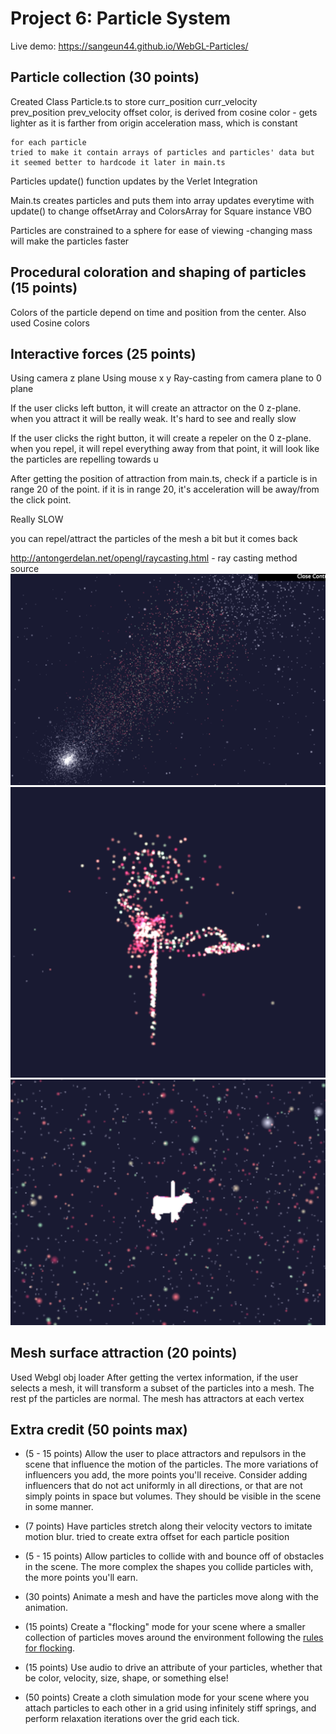 
# Project 6: Particle System
Live demo:  https://sangeun44.github.io/WebGL-Particles/

## Particle collection (30 points)
Created Class Particle.ts to store
    curr_position
    curr_velocity    
    prev_position
    prev_velocity
    offset 
    color, is derived from cosine color - gets lighter as it is farther from origin
    acceleration
    mass, which is constant

    for each particle
    tried to make it contain arrays of particles and particles' data but it seemed better to hardcode it later in main.ts

Particles update() function updates by the Verlet Integration

Main.ts creates particles and puts them into array
updates everytime with update() to change offsetArray and ColorsArray for Square instance VBO

Particles are constrained to a sphere for ease of viewing 
-changing mass will make the particles faster

## Procedural coloration and shaping of particles (15 points)
Colors of the particle depend on time and position from the center.
Also used Cosine colors

## Interactive forces (25 points)
Using camera z plane
Using mouse x y 
Ray-casting from camera plane to 0 plane

If the user clicks left button,
it will create an attractor on the 0 z-plane. 
when you attract it will be really weak. It's hard to see and really slow

If the user clicks the right button,
it will create a repeler on the 0 z-plane.
when you repel, it will repel everything away from that point, it will look like the particles are repelling towards u

After getting the position of attraction from main.ts, check if a particle is in range 20 of the point. if it is in range 20, it's acceleration will be away/from the click point.

Really SLOW

you can repel/attract the particles of the mesh a bit but it comes back

http://antongerdelan.net/opengl/raycasting.html - ray casting method source
![](sc.png)
![](flower.png)
![](cow.png)
## Mesh surface attraction (20 points)
Used Webgl obj loader
After getting the vertex information, if the user selects a mesh, it will transform a subset of the particles into a mesh. The rest pf the particles are normal.
The mesh has attractors at each vertex

## Extra credit (50 points max)
* (5 - 15 points) Allow the user to place attractors and repulsors in the scene that influence the motion of the particles. The more variations of influencers you add, the more points you'll receive. Consider adding influencers that do not act uniformly in all directions, or that are not simply points in space but volumes. They should be visible in the scene in some manner.

* (7 points) Have particles stretch along their velocity vectors to imitate motion blur.
    tried to create extra offset for each particle position

* (5 - 15 points) Allow particles to collide with and bounce off of obstacles in the scene. The more complex the shapes you collide particles with, the more points you'll earn.
* (30 points) Animate a mesh and have the particles move along with the animation.
* (15 points) Create a "flocking" mode for your scene where a smaller collection of particles moves around the environment following the [rules for flocking](https://en.wikipedia.org/wiki/Boids).
* (15 points) Use audio to drive an attribute of your particles, whether that be color, velocity, size, shape, or something else!
* (50 points) Create a cloth simulation mode for your scene where you attach particles to each other in a grid using infinitely stiff springs, and perform relaxation iterations over the grid each tick.
